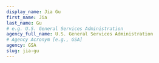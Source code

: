 ```yaml
---
display_name: Jia Gu
first_name: Jia
last_name: Gu
# e.g. U.S. General Services Administration
agency_full_name: U.S. General Services Administration
# Agency Acronym [e.g., GSA]
agency: GSA
slug: jia-gu
---
```

